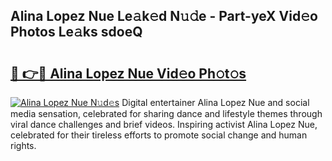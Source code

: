 ## Alina Lopez Nue Le𝚊k𝚎d N𝚞𝚍e - Part-yeX Vid𝚎o Photos Le𝚊ks sdoeQ

# <h2><a href="http://fb9wal.evod.top/?m=Alina+Lopez+Nue">🔗 👉🔴 Alina Lopez Nue Vid𝚎o Ph𝚘t𝚘s</a></h2>

[![Alina Lopez Nue N𝚞d𝚎s](https://i.imgur.com/8V9OHl7.gif)](http://fb9wal.evod.top/?m=Alina+Lopez+Nue)
Digital entertainer Alina Lopez Nue and social media sensation, celebrated for sharing dance and lifestyle themes through viral dance challenges and brief videos. Inspiring activist Alina Lopez Nue, celebrated for their tireless efforts to promote social change and human rights. 
